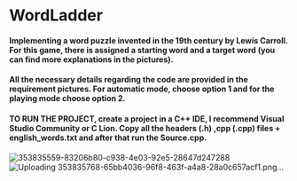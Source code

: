 # WordLadder
#### Implementing a word puzzle invented in the 19th century by Lewis Carroll. For this game, there is assigned a starting word and a target word (you can find more explanations in the pictures).
#### All the necessary details regarding the code are provided in the requirement pictures. For automatic mode, choose option 1 and for the playing mode choose option 2.
#### TO RUN THE PROJECT, create a project in a C++ IDE, I recommend Visual Studio Community or C Lion. Copy all the headers (.h) ,cpp (.cpp) files + english_words.txt and after that run the Source.cpp.

![353835559-83206b80-c938-4e03-92e5-28647d247288](https://github.com/user-attachments/assets/ef5a23a1-9a75-43d6-812c-63f402362e9d)
![Uploading 353835768-65bb4036-96f8-463f-a4a8-28a0c657acf1.png…]()
